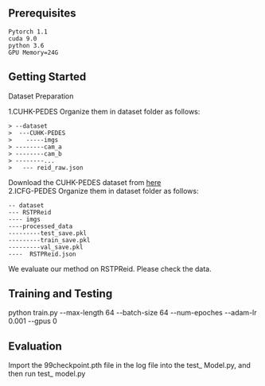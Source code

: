 ​

## Prerequisites

    Pytorch 1.1
    cuda 9.0
    python 3.6
    GPU Memory=24G

## Getting Started

Dataset Preparation

1.CUHK-PEDES
Organize them in dataset folder as follows:

  

```
> --dataset   
>  ---CUHK-PEDES      
>    -----imgs
> --------cam_a
> --------cam_b
> --------...   
>   --- reid_raw.json
```

Download the CUHK-PEDES dataset from [here](https://github.com/ShuangLI59/Person-Search-with-Natural-Language-Description)  
2.ICFG-PEDES
Organize them in dataset folder as follows:

```
-- dataset
--- RSTPReid
---- imgs
----processed_data
---------test_save.pkl
---------train_save.pkl
---------val_save.pkl
----  RSTPReid.json
```

We evaluate our method on RSTPReid. Please check the data.

## Training and Testing
python train.py
 --max-length 64 --batch-size 64 --num-epoches  --adam-lr 0.001 --gpus 0


## Evaluation
Import the 99checkpoint.pth file in the log file into the test_ Model.py, and then run test_ model.py




​
